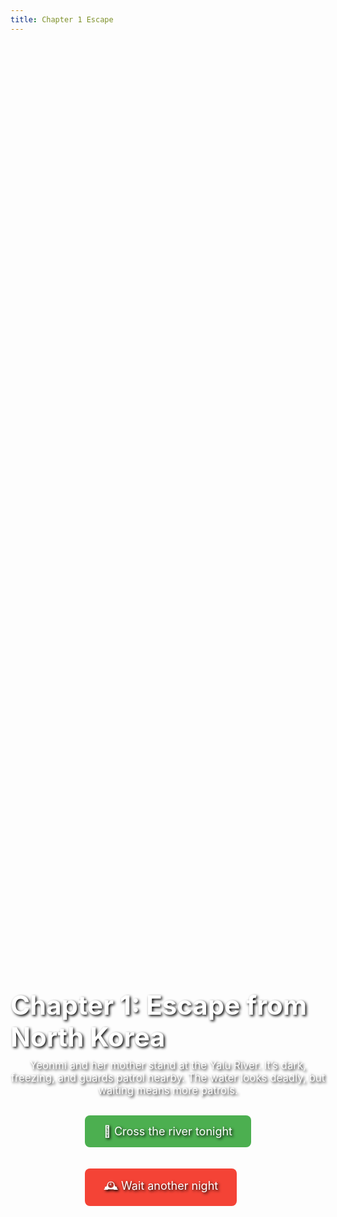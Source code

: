 ```yaml
---
title: Chapter 1 Escape
---
```


<div style="position: relative; width: 100%; height: 85vh; background-image: url('{{ site.baseurl }}/assets/images/escape-bg.png'); background-size: cover; background-position: center; display: flex; flex-direction: column; align-items: center; justify-content: center; color: white; text-shadow: 2px 2px 4px #000;">

<h1 style="font-size: 3em; margin: 0 0 10px 0;">Chapter 1: Escape from North Korea</h1>

<p style="max-width: 600px; text-align: center; margin: 0 0 20px 0; font-size: 1.2em;">
Yeonmi and her mother stand at the Yalu River. It’s dark, freezing, and guards patrol nearby. The water looks deadly, but waiting means more patrols.
</p>

<div>
<a href="{{ site.baseurl }}/scenarios/chapter2-china" style="display:inline-block; margin:10px; padding:15px 30px; background:#4CAF50; color:#fff; border-radius:8px; text-decoration:none; font-size:18px;">🌊 Cross the river tonight</a>

<a href="{{ site.baseurl }}/scenarios/chapter2-delay" style="display:inline-block; margin:10px; padding:15px 30px; background:#f44336; color:#fff; border-radius:8px; text-decoration:none; font-size:18px;">🕰️ Wait another night</a>
</div>

</div>
